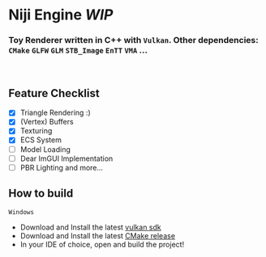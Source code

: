 # Niji Engine ***WIP***

### Toy Renderer written in C++ with `Vulkan`. Other dependencies: `CMake` `GLFW` `GLM` `STB_Image` `EnTT` `VMA` ...

<br>

## Feature Checklist
- [x] Triangle Rendering :)
- [x] (Vertex) Buffers
- [x] Texturing
- [x] ECS System
- [ ] Model Loading
- [ ] Dear ImGUI Implementation
- [ ] PBR Lighting 
and more...

## How to build
`Windows`
- Download and Install the latest [vulkan sdk](https://www.lunarg.com/vulkan-sdk/)
- Download and Install the latest [CMake release](https://cmake.org/download/)
- In your IDE of choice, open and build the project!
